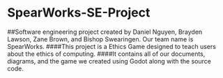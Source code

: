 # SpearWorks-SE-Project
##Software engineering project created by Daniel Nguyen, Brayden Lawson, Zane Brown, and Bishop Swearingen. Our team name is SpearWorks. 
####This project is a Ethics Game designed to teach users about the ethics of computing. 
####It contains all of our documents, diagrams, and the game we created using Godot along with the source code. 

